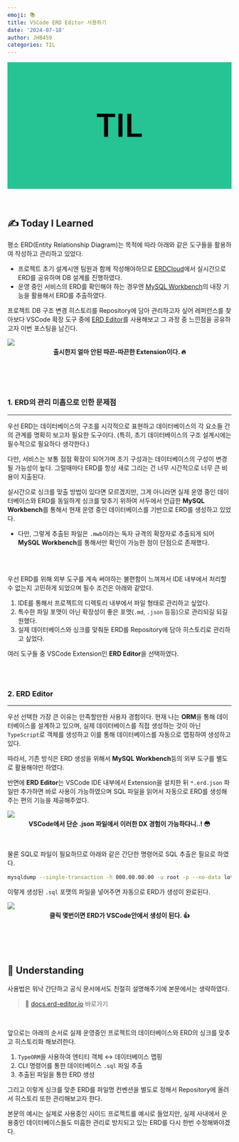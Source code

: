 ```yaml
---
emoji: 📚
title: VSCode ERD Editor 사용하기
date: '2024-07-18'
author: JH8459
categories: TIL
---
```


![github-blog.png](../../../assets/common/til.jpeg)

<br>

## ✍️ **T**oday **I** **L**earned

평소 ERD(Entity Relationship Diagram)는 목적에 따라 아래와 같은 도구들을 활용하여 작성하고 관리하고 있었다.

- 프로젝트 초기 설계시엔 팀원과 함께 작성해야하므로 <a href="https://www.erdcloud.com/" target="_blank">ERDCloud</a>에서 실시간으로 ERD를 공유하며 DB 설계를 진행하였다.
- 운영 중인 서비스의 ERD를 확인해야 하는 경우엔 <a href="https://www.mysql.com/products/workbench/" target="_blank">MySQL Workbench</a>의 내장 기능을 활용해서 ERD를 추출하였다.

프로젝트 DB 구조 변경 히스토리를 Repository에 담아 관리하고자 싶어 레퍼런스를 찾아보다 VSCode 확장 도구 중에 <a href="https://docs.erd-editor.io/" target="_blank">ERD Editor</a>를 사용해보고 그 과정 중 느낀점을 공유하고자 이번 포스팅을 남긴다.

<img src="https://jh8459.s3.ap-northeast-2.amazonaws.com/blog/2024-07-18-TIL/extension.png"/>
<br>
<center><strong>출시한지 얼마 안된 따끈-따끈한 Extension이다. 🔥</strong></center><br><br>

<br>
<br>

### 1. ERD의 관리 미흡으로 인한 문제점

---

우선 ERD는 데이터베이스의 구조를 시각적으로 표현하고 데이터베이스의 각 요소들 간의 관계를 명확히 보고자 필요한 도구이다. (특히, 초기 데이터베이스의 구조 설계시에는 필수적으로 필요하다 생각한다.)

다만, 서비스는 보통 점점 확장이 되어가며 초기 구성과는 데이터베이스의 구성이 변경 될 가능성이 높다. 그럴때마다 ERD를 항상 새로 그리는 건 너무 시간적으로 너무 큰 비용이 지출된다.  

실시간으로 싱크를 맞출 방법이 있다면 모르겠지만, 그게 아니라면 실제 운영 중인 데이터베이스와 ERD를 동일하게 싱크를 맞추기 위하여 서두에서 언급한 <strong>MySQL Workbench</strong>를 통해서 현재 운영 중인 데이터베이스를 기반으로 ERD를 생성하고 있었다.

- 다만, 그렇게 추출된 파일은 `.mwb`이라는 독자 규격의 확장자로 추출되게 되어 <strong>MySQL Workbench</strong>를 통해서만 확인이 가능한 점이 단점으로 존재했다.

<br>
<br>

우선 ERD를 위해 외부 도구를 계속 써야하는 불편함이 느껴져서 IDE 내부에서 처리할 수 없는지 고민하게 되었으며 필수 조건은 아래와 같았다.

1. IDE를 통해서 프로젝트의 디렉토리 내부에서 파일 형태로 관리하고 싶었다.
2. 특수한 파일 포맷이 아닌 확장성이 좋은 포맷(`.md`, `.json` 등등)으로 관리되길 되길 원했다.
3. 실제 데이터베이스와 싱크를 맞춰둔 ERD를 Repository에 담아 히스토리로 관리하고 싶었다.

여러 도구들 중 VSCode Extension인 <strong>ERD Editor</strong>을 선택하였다.

<br>
<br>

### 2. ERD Editor

---

우선 선택한 가장 큰 이유는 만족할만한 사용자 경험이다. 현재 나는 <strong>ORM</strong>을 통해 데이터베이스를 설계하고 있으며, 실제 데이터베이스를 직접 생성하는 것이 아닌 `TypeScript`로 객체를 생성하고 이를 통해 데이터베이스를 자동으로 맵핑하여 생성하고있다.

따라서, 기존 방식은 ERD 생성을 위해서 <strong>MySQL Workbench</strong>등의 외부 도구를 별도로 활용해야만 하였다.

반면에 <strong>ERD Editor</strong>는 VSCode IDE 내부에서 Extension을 설치한 뒤 `*.erd.json` 파일만 추가하면 바로 사용이 가능하였으며 SQL 파일을 읽어서 자동으로 ERD를 생성해주는 편의 기능을 제공해주었다.

<img src="https://jh8459.s3.ap-northeast-2.amazonaws.com/blog/2024-07-18-TIL/import.png"/>
<br>
<center><strong>VSCode에서 단순 .json 파일에서 이러한 DX 경험이 가능하다니..! 😳</strong></center><br><br>

물론 SQL로 파일이 필요하므로 아래와 같은 간단한 명령어로 SQL 추출은 필요로 하였다.

```bash
mysqldump --single-transaction -h 000.00.00.00 -u root -p --no-data lottery > LOTTERY_DB.sql
```

이렇게 생성된 `.sql` 포맷의 파일을 넣어주면 자동으로 ERD가 생성이 완료된다.

<img src="https://jh8459.s3.ap-northeast-2.amazonaws.com/blog/2024-07-18-TIL/erd.png"/>
<br>
<center><strong>클릭 몇번이면 ERD가 VSCode안에서 생성이 된다. 👍</strong></center><br><br>

<br>
<br>

## 🤔 Understanding

사용법은 워낙 간단하고 공식 문서에서도 친절히 설명해주기에 본문에서는 생략하였다.

> 📌 <a href="https://docs.erd-editor.io/" target="_blank">docs.erd-editor.io</a> 바로가기

<br>

앞으로는 아래의 순서로 실제 운영중인 프로젝트의 데이터베이스와 ERD의 싱크를 맞추고 히스토리화 해보려한다.

1. `TypeORM`을 사용하여 엔티티 객체 ↔ 데이터베이스 맵핑
2. CLI 명령어를 통한 데이터베이스 `.sql` 파일 추출
3. 추출된 파일을 통한 ERD 생성

그리고 이렇게 싱크를 맞춘 ERD를 파일명 컨벤션을 별도로 정해서 Repository에 올려서 히스토리 또한 관리해보고자 한다.

본문의 예시는 실제로 사용중인 사이드 프로젝트를 예시로 들었지만, 실제 사내에서 운용중인 데이터베이스들도 미흡한 관리로 방치되고 있는 ERD를 다시 한번 수정해봐야겠다.

<br>
<br>

